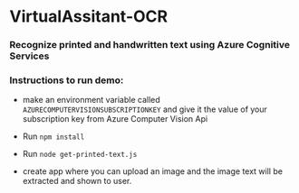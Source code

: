 # VirtualAssitant-OCR<br>
### Recognize printed and handwritten text using Azure Cognitive Services<br>


### Instructions to run demo:<br>
* make an environment variable called ```AZURECOMPUTERVISIONSUBSCRIPTIONKEY``` and give it the value of your subscription key from Azure Computer Vision Api
* Run ```npm install```
* Run ```node get-printed-text.js```

* create app where you can upload an image and the image text will be extracted and shown to user.
